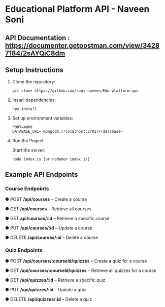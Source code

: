 # Educational Platform API - Naveen Soni

## API Documentation : https://documenter.getpostman.com/view/34287184/2sAYQiC8dm

## Setup Instructions

1. Clone the repository:
   ```
   git clone https://github.com/soni-naveen/Edu-platform-api
   ```
2. Install dependencies:
   ```
   npm install
   ```
3. Set up environment variables:

   ```
   PORT=4000
   DATABASE_URL= mongodb://localhost:27017/<database>
   ```

4. Run the Project

   Start the server:
   
   ```
   node index.js [or nodemon index.js]
   ```

## Example API Endpoints

### Course Endpoints

● POST **/api/courses** – Create a course

● GET **/api/courses** – Retrieve all courses

● GET **api/courses/:id** – Retrieve a specific course

● PUT **/api/courses/:id** – Update a course

● DELETE **/api/courses/:id** – Delete a course

### Quiz Endpoints

● POST **/api/courses/:courseId/quizzes** – Create a quiz for a course

● GET **/api/courses/:courseId/quizzes** – Retrieve all quizzes for a course

● GET **/api/quizzes/:id** – Retrieve a specific quiz

● PUT **/api/quizzes/:id** – Update a quiz

● DELETE **/api/quizzes/:id** – Delete a quiz
